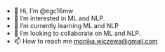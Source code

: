- 👋 Hi, I’m @egc16mw
- 👀 I’m interested in ML and NLP.
- 🌱 I’m currently learning ML and NLP
- 💞️ I’m looking to collaborate on ML and NLP.
- 📫 How to reach me monika.wiczewa@gmail.com

<!---
egc16mw/egc16mw is a ✨ special ✨ repository because its `README.md` (this file) appears on your GitHub profile.
You can click the Preview link to take a look at your changes.
--->
